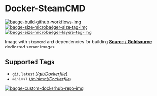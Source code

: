 # Docker-SteamCMD

 [![badge-build-github-workflows-img][]][badge-build-github-workflows-src] [![badge-size-microbadger-size-tag-img][]][badge-size-microbadger-size-tag-src] [![badge-size-microbadger-layers-tag-img][]][badge-size-microbadger-layers-tag-src]

[badge-build-github-workflows-img]: https://github.com/startersclan/docker-steamcmd/workflows/build/badge.svg
[badge-build-github-workflows-src]: https://github.com/startersclan/docker-steamcmd/actions
[badge-size-microbadger-size-tag-img]: https://img.shields.io/microbadger/image-size/startersclan/steamcmd/latest
[badge-size-microbadger-size-tag-src]: https://microbadger.com/images/startersclan/steamcmd
[badge-size-microbadger-layers-tag-img]: https://img.shields.io/microbadger/layers/startersclan/steamcmd/latest
[badge-size-microbadger-layers-tag-src]: https://microbadger.com/images/startersclan/steamcmd
[badge-custom-dockerhub-repo-img]: https://img.shields.io/badge/docker%20hub-startersclan/steamcmd-blue.svg?logo=docker&logoColor=2596EC&color=1B2838&label=&labelColor=&style=popout-square
[badge-custom-dockerhub-repo-src]: https://hub.docker.com/r/startersclan/steamcmd

Image with `steamcmd` and dependencies for building [**Source** / **Goldsource**](https://github.com/startersclan/docker-sourceservers) dedicated server images.

## Supported Tags

* `git`, `latest` [(*/git/Dockerfile*)][dockerfile-git-src]
* `minimal` [(*/minimal/Dockerfile*)][dockerfile-minimal-src]

[dockerfile-git-src]: https://github.com/startersclan/docker-steamcmd/blob/master/git/Dockerfile
[dockerfile-minimal-src]: https://github.com/startersclan/docker-steamcmd/blob/master/minimal/Dockerfile

[![badge-custom-dockerhub-repo-img][]][badge-custom-dockerhub-repo-src]
